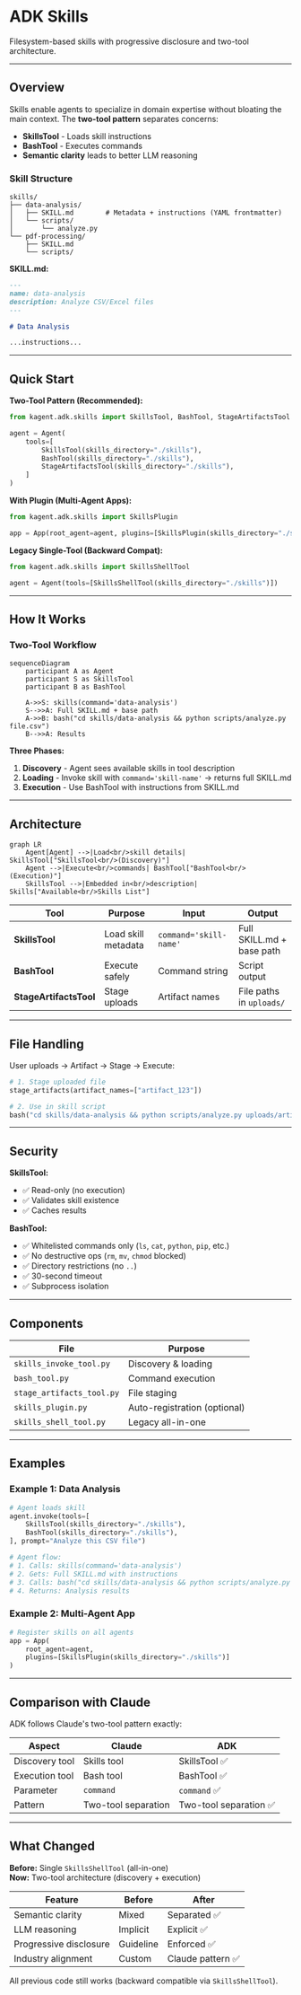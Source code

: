 # ADK Skills

Filesystem-based skills with progressive disclosure and two-tool architecture.

---

## Overview

Skills enable agents to specialize in domain expertise without bloating the main context. The **two-tool pattern** separates concerns:

- **SkillsTool** - Loads skill instructions
- **BashTool** - Executes commands
- **Semantic clarity** leads to better LLM reasoning

### Skill Structure

```text
skills/
├── data-analysis/
│   ├── SKILL.md        # Metadata + instructions (YAML frontmatter)
│   └── scripts/
│       └── analyze.py
└── pdf-processing/
    ├── SKILL.md
    └── scripts/
```

**SKILL.md:**

```markdown
---
name: data-analysis
description: Analyze CSV/Excel files
---

# Data Analysis

...instructions...
```

---

## Quick Start

**Two-Tool Pattern (Recommended):**

```python
from kagent.adk.skills import SkillsTool, BashTool, StageArtifactsTool

agent = Agent(
    tools=[
        SkillsTool(skills_directory="./skills"),
        BashTool(skills_directory="./skills"),
        StageArtifactsTool(skills_directory="./skills"),
    ]
)
```

**With Plugin (Multi-Agent Apps):**

```python
from kagent.adk.skills import SkillsPlugin

app = App(root_agent=agent, plugins=[SkillsPlugin(skills_directory="./skills")])
```

**Legacy Single-Tool (Backward Compat):**

```python
from kagent.adk.skills import SkillsShellTool

agent = Agent(tools=[SkillsShellTool(skills_directory="./skills")])
```

---

## How It Works

### Two-Tool Workflow

```mermaid
sequenceDiagram
    participant A as Agent
    participant S as SkillsTool
    participant B as BashTool

    A->>S: skills(command='data-analysis')
    S-->>A: Full SKILL.md + base path
    A->>B: bash("cd skills/data-analysis && python scripts/analyze.py file.csv")
    B-->>A: Results
```

**Three Phases:**

1. **Discovery** - Agent sees available skills in tool description
2. **Loading** - Invoke skill with `command='skill-name'` → returns full SKILL.md
3. **Execution** - Use BashTool with instructions from SKILL.md

---

## Architecture

```mermaid
graph LR
    Agent[Agent] -->|Load<br/>skill details| SkillsTool["SkillsTool<br/>(Discovery)"]
    Agent -->|Execute<br/>commands| BashTool["BashTool<br/>(Execution)"]
    SkillsTool -->|Embedded in<br/>description| Skills["Available<br/>Skills List"]
```

| Tool                   | Purpose             | Input                  | Output                    |
| ---------------------- | ------------------- | ---------------------- | ------------------------- |
| **SkillsTool**         | Load skill metadata | `command='skill-name'` | Full SKILL.md + base path |
| **BashTool**           | Execute safely      | Command string         | Script output             |
| **StageArtifactsTool** | Stage uploads       | Artifact names         | File paths in `uploads/`  |

---

## File Handling

User uploads → Artifact → Stage → Execute:

```python
# 1. Stage uploaded file
stage_artifacts(artifact_names=["artifact_123"])

# 2. Use in skill script
bash("cd skills/data-analysis && python scripts/analyze.py uploads/artifact_123")
```

---

## Security

**SkillsTool:**

- ✅ Read-only (no execution)
- ✅ Validates skill existence
- ✅ Caches results

**BashTool:**

- ✅ Whitelisted commands only (`ls`, `cat`, `python`, `pip`, etc.)
- ✅ No destructive ops (`rm`, `mv`, `chmod` blocked)
- ✅ Directory restrictions (no `..`)
- ✅ 30-second timeout
- ✅ Subprocess isolation

---

## Components

| File                      | Purpose                      |
| ------------------------- | ---------------------------- |
| `skills_invoke_tool.py`   | Discovery & loading          |
| `bash_tool.py`            | Command execution            |
| `stage_artifacts_tool.py` | File staging                 |
| `skills_plugin.py`        | Auto-registration (optional) |
| `skills_shell_tool.py`    | Legacy all-in-one            |

---

## Examples

### Example 1: Data Analysis

```python
# Agent loads skill
agent.invoke(tools=[
    SkillsTool(skills_directory="./skills"),
    BashTool(skills_directory="./skills"),
], prompt="Analyze this CSV file")

# Agent flow:
# 1. Calls: skills(command='data-analysis')
# 2. Gets: Full SKILL.md with instructions
# 3. Calls: bash("cd skills/data-analysis && python scripts/analyze.py file.csv")
# 4. Returns: Analysis results
```

### Example 2: Multi-Agent App

```python
# Register skills on all agents
app = App(
    root_agent=agent,
    plugins=[SkillsPlugin(skills_directory="./skills")]
)
```

---

## Comparison with Claude

ADK follows Claude's two-tool pattern exactly:

| Aspect         | Claude              | ADK                    |
| -------------- | ------------------- | ---------------------- |
| Discovery tool | Skills tool         | SkillsTool ✅          |
| Execution tool | Bash tool           | BashTool ✅            |
| Parameter      | `command`           | `command` ✅           |
| Pattern        | Two-tool separation | Two-tool separation ✅ |

---

## What Changed

**Before:** Single `SkillsShellTool` (all-in-one)  
**Now:** Two-tool architecture (discovery + execution)

| Feature                | Before    | After             |
| ---------------------- | --------- | ----------------- |
| Semantic clarity       | Mixed     | Separated ✅      |
| LLM reasoning          | Implicit  | Explicit ✅       |
| Progressive disclosure | Guideline | Enforced ✅       |
| Industry alignment     | Custom    | Claude pattern ✅ |

All previous code still works (backward compatible via `SkillsShellTool`).
